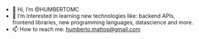 - 👋 Hi, I’m @HUMBERTOMC
- 👀 I’m interested in learning new technologies like: backend APIs, frontend libraries, new programming languages, datascience and more.
- 📫 How to reach me: humberto.mattos@gmail.com

<!---
HUMBERTOMC/HUMBERTOMC is a ✨ special ✨ repository because its `README.md` (this file) appears on your GitHub profile.
You can click the Preview link to take a look at your changes.
--->
